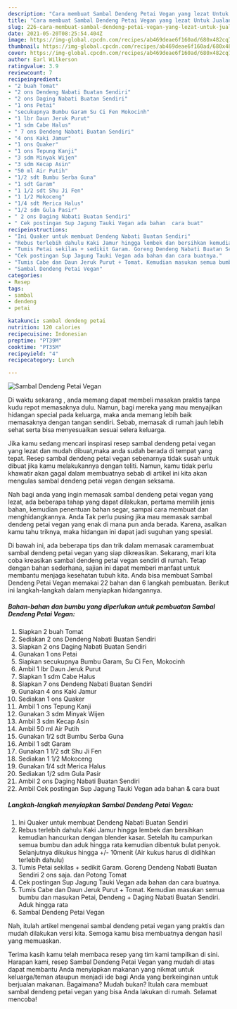 ```yaml
---
description: "Cara membuat Sambal Dendeng Petai Vegan yang lezat Untuk Jualan"
title: "Cara membuat Sambal Dendeng Petai Vegan yang lezat Untuk Jualan"
slug: 226-cara-membuat-sambal-dendeng-petai-vegan-yang-lezat-untuk-jualan
date: 2021-05-20T08:25:54.404Z
image: https://img-global.cpcdn.com/recipes/ab469deae6f160ad/680x482cq70/sambal-dendeng-petai-vegan-foto-resep-utama.jpg
thumbnail: https://img-global.cpcdn.com/recipes/ab469deae6f160ad/680x482cq70/sambal-dendeng-petai-vegan-foto-resep-utama.jpg
cover: https://img-global.cpcdn.com/recipes/ab469deae6f160ad/680x482cq70/sambal-dendeng-petai-vegan-foto-resep-utama.jpg
author: Earl Wilkerson
ratingvalue: 3.9
reviewcount: 7
recipeingredient:
- "2 buah Tomat"
- "2 ons Dendeng Nabati Buatan Sendiri"
- "2 ons Daging Nabati Buatan Sendiri"
- "1 ons Petai"
- "secukupnya Bumbu Garam Su Ci Fen Mokocinh"
- "1 lbr Daun Jeruk Purut"
- "1 sdm Cabe Halus"
- " 7 ons Dendeng Nabati Buatan Sendiri"
- "4 ons Kaki Jamur"
- "1 ons Quaker"
- "1 ons Tepung Kanji"
- "3 sdm Minyak Wijen"
- "3 sdm Kecap Asin"
- "50 ml Air Putih"
- "1/2 sdt Bumbu Serba Guna"
- "1 sdt Garam"
- "1 1/2 sdt Shu Ji Fen"
- "1 1/2 Mokoceng"
- "1/4 sdt Merica Halus"
- "1/2 sdm Gula Pasir"
- " 2 ons Daging Nabati Buatan Sendiri"
- " Cek postingan Sup Jagung Tauki Vegan ada bahan  cara buat"
recipeinstructions:
- "Ini Quaker untuk membuat Dendeng Nabati Buatan Sendiri"
- "Rebus terlebih dahulu Kaki Jamur hingga lembek dan bersihkan kemudian hancurkan dengan blender kasar. Setelah itu campurkan semua bumbu dan aduk hingga rata kemudian dibentuk bulat penyok. Selanjutnya dikukus hingga +/- 10menit (Air kukus harus di didihkan terlebih dahulu)"
- "Tumis Petai sekilas + sedikit Garam. Goreng Dendeng Nabati Buatan Sendiri 2 ons saja. dan Potong Tomat"
- "Cek postingan Sup Jagung Tauki Vegan ada bahan dan cara buatnya."
- "Tumis Cabe dan Daun Jeruk Purut + Tomat. Kemudian masukan semua bumbu dan masukan Petai, Dendeng + Daging Nabati Buatan Sendiri. Aduk hingga rata"
- "Sambal Dendeng Petai Vegan"
categories:
- Resep
tags:
- sambal
- dendeng
- petai

katakunci: sambal dendeng petai 
nutrition: 120 calories
recipecuisine: Indonesian
preptime: "PT39M"
cooktime: "PT35M"
recipeyield: "4"
recipecategory: Lunch

---
```



![Sambal Dendeng Petai Vegan](https://img-global.cpcdn.com/recipes/ab469deae6f160ad/680x482cq70/sambal-dendeng-petai-vegan-foto-resep-utama.jpg)

Di waktu  sekarang , anda memang dapat membeli masakan praktis tanpa kudu repot memasaknya dulu. Namun, bagi mereka yang mau menyajikan hidangan special pada keluarga, maka anda memang lebih baik memasaknya dengan tangan sendiri. Sebab, memasak di rumah jauh lebih sehat serta bisa menyesuaikan sesuai selera keluarga.

Jika kamu sedang mencari inspirasi resep sambal dendeng petai vegan yang lezat dan mudah dibuat,maka anda sudah berada di tempat yang tepat. Resep sambal dendeng petai vegan  sebenarnya tidak susah untuk dibuat jika kamu melakukannya dengan teliti. Namun, kamu tidak perlu khawatir akan gagal dalam membuatnya 
sebab di artikel ini kita akan mengulas sambal dendeng petai vegan dengan seksama.  



Nah bagi anda yang ingin memasak sambal dendeng petai vegan yang lezat, ada beberapa tahap yang dapat dilakukan, pertama memilih jenis bahan, kemudian penentuan bahan segar, sampai cara membuat dan menghidangkannya. Anda Tak perlu pusing jika mau memasak sambal dendeng petai vegan yang enak di mana pun anda berada. Karena, asalkan kamu  tahu triknya, maka hidangan ini dapat jadi suguhan yang spesial.

Di bawah ini, ada beberapa tips dan trik dalam memasak caramembuat sambal dendeng petai vegan yang siap dikreasikan. Sekarang, mari kita coba kreasikan sambal dendeng petai vegan sendiri di rumah. Tetap dengan bahan sederhana, sajian ini dapat memberi manfaat untuk membantu menjaga kesehatan tubuh kita. Anda bisa membuat Sambal Dendeng Petai Vegan memakai 22 bahan dan 6 langkah pembuatan. Berikut ini langkah-langkah dalam menyiapkan hidangannya.

<!--inarticleads1-->

##### Bahan-bahan dan bumbu yang diperlukan untuk pembuatan Sambal Dendeng Petai Vegan:

1. Siapkan 2 buah Tomat
1. Sediakan 2 ons Dendeng Nabati Buatan Sendiri
1. Siapkan 2 ons Daging Nabati Buatan Sendiri
1. Gunakan 1 ons Petai
1. Siapkan secukupnya Bumbu Garam, Su Ci Fen, Mokocinh
1. Ambil 1 lbr Daun Jeruk Purut
1. Siapkan 1 sdm Cabe Halus
1. Siapkan  7 ons Dendeng Nabati Buatan Sendiri
1. Gunakan 4 ons Kaki Jamur
1. Sediakan 1 ons Quaker
1. Ambil 1 ons Tepung Kanji
1. Gunakan 3 sdm Minyak Wijen
1. Ambil 3 sdm Kecap Asin
1. Ambil 50 ml Air Putih
1. Gunakan 1/2 sdt Bumbu Serba Guna
1. Ambil 1 sdt Garam
1. Gunakan 1 1/2 sdt Shu Ji Fen
1. Sediakan 1 1/2 Mokoceng
1. Gunakan 1/4 sdt Merica Halus
1. Sediakan 1/2 sdm Gula Pasir
1. Ambil  2 ons Daging Nabati Buatan Sendiri
1. Ambil  Cek postingan Sup Jagung Tauki Vegan ada bahan &amp; cara buat




<!--inarticleads2-->

##### Langkah-langkah menyiapkan Sambal Dendeng Petai Vegan:

1. Ini Quaker untuk membuat Dendeng Nabati Buatan Sendiri
1. Rebus terlebih dahulu Kaki Jamur hingga lembek dan bersihkan kemudian hancurkan dengan blender kasar. Setelah itu campurkan semua bumbu dan aduk hingga rata kemudian dibentuk bulat penyok. Selanjutnya dikukus hingga +/- 10menit (Air kukus harus di didihkan terlebih dahulu)
1. Tumis Petai sekilas + sedikit Garam. Goreng Dendeng Nabati Buatan Sendiri 2 ons saja. dan Potong Tomat
1. Cek postingan Sup Jagung Tauki Vegan ada bahan dan cara buatnya.
1. Tumis Cabe dan Daun Jeruk Purut + Tomat. Kemudian masukan semua bumbu dan masukan Petai, Dendeng + Daging Nabati Buatan Sendiri. Aduk hingga rata
1. Sambal Dendeng Petai Vegan




Nah, itulah artikel mengenai  sambal dendeng petai vegan  yang praktis dan mudah dilakukan versi kita. Semoga kamu bisa membuatnya dengan hasil yang memuaskan. 

Terima kasih kamu telah membaca resep yang tim kami tampilkan di sini. Harapan kami, resep  Sambal Dendeng Petai Vegan yang mudah di atas dapat membantu Anda menyiapkan makanan yang nikmat untuk keluarga/teman ataupun menjadi ide bagi Anda yang berkeinginan untuk berjualan makanan. Bagaimana? Mudah bukan? Itulah cara membuat sambal dendeng petai vegan yang bisa Anda lakukan di rumah. Selamat mencoba!

